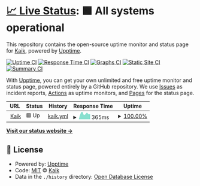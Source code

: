 # [📈 Live Status](https://kaikstatus.com): <!--live status--> **🟩 All systems operational**

This repository contains the open-source uptime monitor and status page for [Kaik](https://kaik.com/), powered by [Upptime](https://github.com/upptime/upptime).

[![Uptime CI](https://github.com/kaikhq/kaikstatus.com/workflows/Uptime%20CI/badge.svg)](https://github.com/kaikhq/kaikstatus.com/actions?query=workflow%3A%22Uptime+CI%22)
[![Response Time CI](https://github.com/kaikhq/kaikstatus.com/workflows/Response%20Time%20CI/badge.svg)](https://github.com/kaikhq/kaikstatus.com/actions?query=workflow%3A%22Response+Time+CI%22)
[![Graphs CI](https://github.com/kaikhq/kaikstatus.com/workflows/Graphs%20CI/badge.svg)](https://github.com/kaikhq/kaikstatus.com/actions?query=workflow%3A%22Graphs+CI%22)
[![Static Site CI](https://github.com/kaikhq/kaikstatus.com/workflows/Static%20Site%20CI/badge.svg)](https://github.com/kaikhq/kaikstatus.com/actions?query=workflow%3A%22Static+Site+CI%22)
[![Summary CI](https://github.com/kaikhq/kaikstatus.com/workflows/Summary%20CI/badge.svg)](https://github.com/kaikhq/kaikstatus.com/actions?query=workflow%3A%22Summary+CI%22)

With [Upptime](https://upptime.js.org), you can get your own unlimited and free uptime monitor and status page, powered entirely by a GitHub repository. We use [Issues](https://github.com/kaikhq/kaikstatus.com/issues) as incident reports, [Actions](https://github.com/kaikhq/kaikstatus.com/actions) as uptime monitors, and [Pages](https://kaikstatus.com) for the status page.

<!--start: status pages-->
<!-- This summary is generated by Upptime (https://github.com/upptime/upptime) -->
<!-- Do not edit this manually, your changes will be overwritten -->
<!-- prettier-ignore -->
| URL | Status | History | Response Time | Uptime |
| --- | ------ | ------- | ------------- | ------ |
| <img alt="" src="https://favicons.githubusercontent.com/kaik.io" height="13"> [Kaik](https://kaik.io) | 🟩 Up | [kaik.yml](https://github.com/kaikhq/kaikstatus.com/commits/HEAD/history/kaik.yml) | <details><summary><img alt="Response time graph" src="./graphs/kaik/response-time-week.png" height="20"> 365ms</summary><br><a href="https://kaikstatus.com/history/kaik"><img alt="Response time 396" src="https://img.shields.io/endpoint?url=https%3A%2F%2Fraw.githubusercontent.com%2Fkaikhq%2Fkaikstatus.com%2FHEAD%2Fapi%2Fkaik%2Fresponse-time.json"></a><br><a href="https://kaikstatus.com/history/kaik"><img alt="24-hour response time 336" src="https://img.shields.io/endpoint?url=https%3A%2F%2Fraw.githubusercontent.com%2Fkaikhq%2Fkaikstatus.com%2FHEAD%2Fapi%2Fkaik%2Fresponse-time-day.json"></a><br><a href="https://kaikstatus.com/history/kaik"><img alt="7-day response time 365" src="https://img.shields.io/endpoint?url=https%3A%2F%2Fraw.githubusercontent.com%2Fkaikhq%2Fkaikstatus.com%2FHEAD%2Fapi%2Fkaik%2Fresponse-time-week.json"></a><br><a href="https://kaikstatus.com/history/kaik"><img alt="30-day response time 372" src="https://img.shields.io/endpoint?url=https%3A%2F%2Fraw.githubusercontent.com%2Fkaikhq%2Fkaikstatus.com%2FHEAD%2Fapi%2Fkaik%2Fresponse-time-month.json"></a><br><a href="https://kaikstatus.com/history/kaik"><img alt="1-year response time 396" src="https://img.shields.io/endpoint?url=https%3A%2F%2Fraw.githubusercontent.com%2Fkaikhq%2Fkaikstatus.com%2FHEAD%2Fapi%2Fkaik%2Fresponse-time-year.json"></a></details> | <details><summary><a href="https://kaikstatus.com/history/kaik">100.00%</a></summary><a href="https://kaikstatus.com/history/kaik"><img alt="All-time uptime 99.99%" src="https://img.shields.io/endpoint?url=https%3A%2F%2Fraw.githubusercontent.com%2Fkaikhq%2Fkaikstatus.com%2FHEAD%2Fapi%2Fkaik%2Fuptime.json"></a><br><a href="https://kaikstatus.com/history/kaik"><img alt="24-hour uptime 100.00%" src="https://img.shields.io/endpoint?url=https%3A%2F%2Fraw.githubusercontent.com%2Fkaikhq%2Fkaikstatus.com%2FHEAD%2Fapi%2Fkaik%2Fuptime-day.json"></a><br><a href="https://kaikstatus.com/history/kaik"><img alt="7-day uptime 100.00%" src="https://img.shields.io/endpoint?url=https%3A%2F%2Fraw.githubusercontent.com%2Fkaikhq%2Fkaikstatus.com%2FHEAD%2Fapi%2Fkaik%2Fuptime-week.json"></a><br><a href="https://kaikstatus.com/history/kaik"><img alt="30-day uptime 100.00%" src="https://img.shields.io/endpoint?url=https%3A%2F%2Fraw.githubusercontent.com%2Fkaikhq%2Fkaikstatus.com%2FHEAD%2Fapi%2Fkaik%2Fuptime-month.json"></a><br><a href="https://kaikstatus.com/history/kaik"><img alt="1-year uptime 99.99%" src="https://img.shields.io/endpoint?url=https%3A%2F%2Fraw.githubusercontent.com%2Fkaikhq%2Fkaikstatus.com%2FHEAD%2Fapi%2Fkaik%2Fuptime-year.json"></a></details>

<!--end: status pages-->

[**Visit our status website →**](https://kaikstatus.com)

## 📄 License

- Powered by: [Upptime](https://github.com/upptime/upptime)
- Code: [MIT](./LICENSE) © [Kaik](https://kaik.com/)
- Data in the `./history` directory: [Open Database License](https://opendatacommons.org/licenses/odbl/1-0/)
